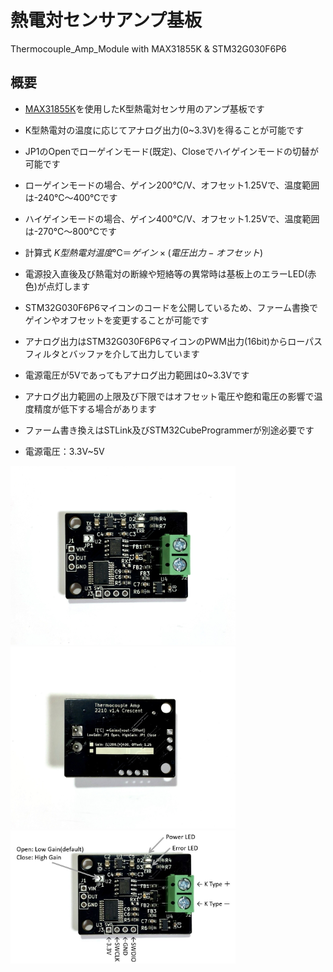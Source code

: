 # 熱電対センサアンプ基板
Thermocouple_Amp_Module with MAX31855K & STM32G030F6P6

## 概要
  * [MAX31855K][1]を使用したK型熱電対センサ用のアンプ基板です  
  * K型熱電対の温度に応じてアナログ出力(0~3.3V)を得ることが可能です  
  * JP1のOpenでローゲインモード(既定)、Closeでハイゲインモードの切替が可能です  
  * ローゲインモードの場合、ゲイン200℃/V、オフセット1.25Vで、温度範囲は-240℃～400℃です  
  * ハイゲインモードの場合、ゲイン400℃/V、オフセット1.25Vで、温度範囲は-270℃～800℃です  

  * 計算式  $K型熱電対温度℃＝ゲイン×(電圧出力-オフセット)$  

 * 電源投入直後及び熱電対の断線や短絡等の異常時は基板上のエラーLED(赤色)が点灯します  
 * STM32G030F6P6マイコンのコードを公開しているため、ファーム書換でゲインやオフセットを変更することが可能です  
 * アナログ出力はSTM32G030F6P6マイコンのPWM出力(16bit)からローパスフィルタとバッファを介して出力しています  
 * 電源電圧が5Vであってもアナログ出力範囲は0~3.3Vです  
 * アナログ出力範囲の上限及び下限ではオフセット電圧や飽和電圧の影響で温度精度が低下する場合があります  
 * ファーム書き換えはSTLink及びSTM32CubeProgrammerが別途必要です  
 * 電源電圧：3.3V~5V  
 
<img src="https://github.com/meerstern/Thermocouple_Amp_Module/blob/main/IMG/img1.jpg" width="360">
   
<img src="https://github.com/meerstern/Thermocouple_Amp_Module/blob/main/IMG/img2.jpg" width="360">
 
<img src="https://github.com/meerstern/Thermocouple_Amp_Module/blob/main/IMG/img3.jpg" width="360">

[1]: https://www.maximintegrated.com/jp/products/interface/sensor-interface/MAX31855.html
